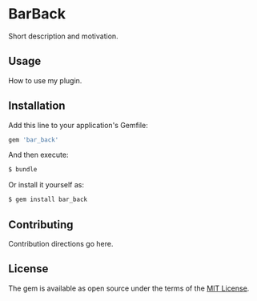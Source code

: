 # BarBack
Short description and motivation.

## Usage
How to use my plugin.

## Installation
Add this line to your application's Gemfile:

```ruby
gem 'bar_back'
```

And then execute:
```bash
$ bundle
```

Or install it yourself as:
```bash
$ gem install bar_back
```

## Contributing
Contribution directions go here.

## License
The gem is available as open source under the terms of the [MIT License](https://opensource.org/licenses/MIT).
